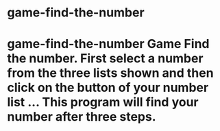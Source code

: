 # game-find-the-number
# game-find-the-number Game Find the number. First select a number from the three lists shown and then click on the button of your number list ... This program will find your number after three steps.
